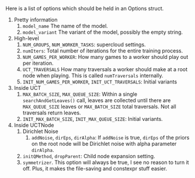 Here is a list of options which should be held in an Options struct.

1. Pretty information
    1. `model_name` The name of the model.
    2. `model_variant` The variant of the model, possibly the empty string.
2. High-level
    1. `NUM_GROUPS`, `NUM_WORKER_TASKS`: supercloud settings.
    2. `numIters`: Total number of iterations for the entire training process.
    3. `NUM_GAMES_PER_WORKER`: How many games to a worker should play out per iteration.
    4. `UCT_TRAVERSALS` How many traversals a worker should make at a root node when playing. This is called `numTraversals` internally.
    5. `INIT_NUM_GAMES_PER_WORKER`, `INIT_UCT_TRAVERSALS`: Initial variants
3. Inside UCT
    1. `MAX_BATCH_SIZE`, `MAX_QUEUE_SIZE`: Within a single `searchAndGetLeaves()` call, leaves are collected until there are `MAX_QUEUE_SIZE` leaves or `MAX_BATCH_SIZE` total traversals. Not all traversals return leaves.
    2. `INIT_MAX_BATCH_SIZE`, `INIT_MAX_QUEUE_SIZE`: Initial variants.
4. Inside UCTNode
    1. Dirichlet Noise
        1. `addNoise`, `dirEps`, `dirAlpha`: If `addNoise` is true, `dirEps` of the priors on the root node will be Dirichlet noise with alpha parameter `dirAlpha`.
    2. `initQMethod`, `dropParent`: Child node expansion setting.
    3. `symmetrizer`. This option will always be true, I see no reason to turn it off. Plus, it makes the file-saving and constexpr stuff easier.

